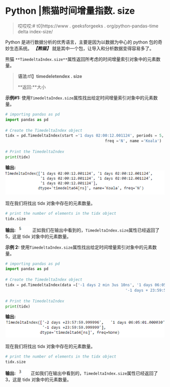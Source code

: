# Python |熊猫时间增量指数. size

> 哎哎哎:# t0]https://www . geeksforgeeks . org/python-pandas-time delta index-size/

Python 是进行数据分析的优秀语言，主要是因为以数据为中心的 python 包的奇妙生态系统。 ***【熊猫】*** 就是其中一个包，让导入和分析数据变得容易多了。

熊猫 `**TimedeltaIndex.size**`属性返回所考虑的时间增量索引对象中的元素数量。

> **语法:t1】timedeletendex . size**
> 
> **返回:**大小

**示例#1:** 使用`TimedeltaIndex.size`属性找出给定时间增量索引对象中的元素数量。

```py
# importing pandas as pd
import pandas as pd

# Create the TimedeltaIndex object
tidx = pd.TimedeltaIndex(start ='1 days 02:00:12.001124', periods = 5,
                                            freq ='N', name ='Koala')

# Print the TimedeltaIndex
print(tidx)
```

**输出:**
![](img/75ab1c0367ba57bef5326586ed03f7f9.png)

现在我们将找出 tidx 对象中存在的元素数量。

```py
# print the number of elements in the tidx object
tidx.size
```

**输出:**
![](img/37f69d5bd5342fb85480b66fcd6e6a81.png)
正如我们在输出中看到的，`TimedeltaIndex.size`属性已经返回了 5，这是 tidx 对象中的元素数量。

**示例 2:** 使用`TimedeltaIndex.size`属性找出给定时间增量索引对象中的元素数量。

```py
# importing pandas as pd
import pandas as pd

# Create the TimedeltaIndex object
tidx = pd.TimedeltaIndex(data =['-1 days 2 min 3us 10ns', '1 days 06:05:01.000030',
                                                     '-1 days + 23:59:59.999999'])

# Print the TimedeltaIndex
print(tidx)
```

**输出:**
![](img/9fcfc935fbe07b4e4e3e3328815e648a.png)

现在我们将找出 tidx 对象中存在的元素数量。

```py
# print the number of elements in the tidx object
tidx.size
```

**输出:**
![](img/347081cc6a873f8cffd23e4d87af7592.png)
正如我们在输出中看到的，`TimedeltaIndex.size`属性已经返回了 3，这是 tidx 对象中的元素数量。